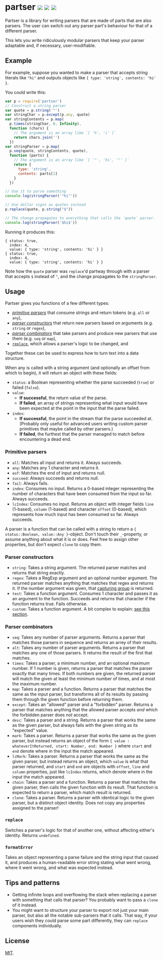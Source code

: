 # partser [![](https://img.shields.io/npm/v/partser.svg?style=flat-square)](https://www.npmjs.com/package/partser) [![](https://img.shields.io/travis/anko/partser.svg?style=flat-square)](https://travis-ci.org/anko/partser) [![](https://img.shields.io/david/anko/partser.svg?style=flat-square)](https://david-dm.org/anko/partser)

Partser is a library for writing parsers that are made of parts that are also
parsers.  The user can switch out any parser part's behaviour for that of a
different parser.

This lets you write ridiculously modular parsers that keep your parser
adaptable and, if necessary, user-modifiable.

## Example

For example, suppose you wanted to make a parser that accepts string literals
like `"hi"` and outputs objects like `{ type: 'string', contents: 'hi' }`.

You could write this:

<!-- !test program
# Change the first line to the correct import, and strip the final newline.
sed '1s/.*/var p = require(".\\/index");/' \
| node \
| head -c -1 -->

<!-- !test in quick example -->

``` js
var p = require('partser')
// Construct a string parser
var quote = p.string('"')
var stringChar = p.except(p.any, quote)
var stringContents = p.map(
  p.times(stringChar, 0, Infinity),
  function (chars) {
    // The argument is an array like `[ 'h', 'i' ]`
    return chars.join('')
  })
var stringParser = p.map(
  p.seq(quote, stringContents, quote),
  function (parts) {
    // The argument is an array like `[ '"', 'hi', '"' ]`
    return {
      type: 'string',
      contents: parts[1]
    }
  })

// Use it to parse something
console.log(stringParser('"hi"'))

// Use dollar signs as quotes instead
p.replace(quote, p.string("$"))

// The change propagates to everything that calls the `quote` parser.
console.log(stringParser('$hi$'))
```

Running it produces this:

<!-- !test out quick example -->

```
{ status: true,
  index: 4,
  value: { type: 'string', contents: 'hi' } }
{ status: true,
  index: 4,
  value: { type: 'string', contents: 'hi' } }
```

Note how the `quote` parser was `replace`'d partway through with a parser that
accepts `$` instead of `"`, and the change propagates to the `stringParser`.

## Usage

Partser gives you functions of a few different types:

 - [*primitive parsers*](#primitive-parsers) that consume strings and return
   tokens (e.g. `all` or `any`),
 - [*parser constructors*](#parser-constructors) that return new parsers based
   on arguments (e.g.  `string` or `regex`),
 - [*parser combinators*](#parser-combinators) that take parsers and produce
   new parsers that use them (e.g.  `seq` or `map`),
 - [`replace`](#replace), which allows a parser's logic to be changed, and

Together these can be used to express how to turn text into a data structure.

When any is called with a string argument (and optionally an offset from which
to begin), it will return an object with these fields:

 - `status`: a Boolean representing whether the parse succeeded (`true`) or
   failed (`false`).
 - `value`:
   - **If successful**, the return value of the parse.
   - **If failed**, an array of strings representing what input would have been
     expected at the point in the input that the parse failed.
 - `index`:
   - **If successful**, the point in the stream that the parse succeeded at.
     (Probably only useful for advanced users writing custom parser primitives
     that maybe called by other parsers.)
   - **If failed**, the furthest that the parser managed to match before
     encountering a dead end.

### Primitive parsers

 - `all`: Matches all input and returns it.  Always succeeds.
 - `any`: Matches any 1 character and returns it.
 - `eof`: Matches the end of input and returns null.
 - `succeed`: Always succeeds and returns null.
 - `fail`: Always fails.
 - `index`: Consumes no input.  Returns a 0-based integer representing the
   number of characters that have been consumed from the input so far.  Always
   succeeds.
 - `lcIndex`: Consumes no input.  Returns an object with integer fields `line`
   (1-based), `column` (1-based) and character `offset` (0-based), which
   represents how much input has been consumed so far.  Always succeeds.

A parser is a function that can be called with a string to return a `{
status::Boolean, value::Any }`-object.  Don't touch their `_`-property, or
assume anything about what it is or does.  Feel free to assign other properties,
but don't expect `clone` to copy them.

### Parser constructors

 - `string`: Takes a string argument.  The returned parser matches and returns
   that string exactly.
 - `regex`: Takes a RegExp argument and an optional number argument.  The
   returned parser matches anything that matches that regex and returns it.  If
   the number argument was given, that [capturing
   group](https://developer.mozilla.org/en-US/docs/Web/JavaScript/Reference/Global_Objects/RegExp#grouping-back-references)
   is returned.
 - `test`: Takes a function argument.  Consumes 1 character and passes it as an
   argument to the function.  Succeeds and returns that character if the
   function returns true. Fails otherwise.
 - `custom`: Takes a function argument.  A bit complex to explain: [see this
   section](#defining-custom-primitive-parsers).

### Parser combinators

 - `seq`: Takes any number of parser arguments.  Returns a parser that matches
   those parsers in sequence and returns an arrey of their results.
 - `alt`: Takes any number of parser arguments.  Returns a parser that matches
   any one of those parsers.  It returns the result of the first that matches.
 - `times`: Takes a parser, a minimum number, and an optional maximum number.
   If 1 number is given, returns a parser that matches the parser exactly that
   many times.  If both numbers are given, the returned parser will match the
   given at least the minimum number of times, and at most the maximum number.
 - `map`: Takes a parser and a function.  Returns a parser that matches the
   same as the input parser, but transforms all of its results by passing them
   through the given function before returning them.
 - `except`: Takes an "allowed" parser and a "forbidden" parser.  Returns a
   parser that matches anything that the allowed parser accepts *and* which the
   forbidden parser does *not* accept.
 - `desc`: Takes a parser and a string.  Returns a parser that works the same
   as the given parser, but always fails with the given string as its
   "expected" value.
 - `mark`: Takes a parser.  Returns a parser that works the same as the given
   parser, but instead returns an object of the form `{ value :
   whateverItReturned, start: Number, end: Number }` where `start` and `end`
   denote where in the input the match appeared.
 - `lcMark`: Takes a parser.  Returns a parser that works the same as the given
   parser, but instead returns an object, which `value` is what that parser
   returned, and `start` and `end` are objects with `offset`, `line` and
   `column` properties, just like `lcIndex` returns, which denote where in the
   input the match appeared.
 - `chain`: Takes a parser and a function.  Returns a parser that matches the
   given parser, then calls the given function with its result.  That function
   is expected to return a parser, which match result is returned.
 - `clone`: Takes a parser.  Returns a parser with identical logic to the given
   parser, but a distinct object identity.  Does not copy any properties
   assigned to the parser!

### `replace`

Switches a parser's logic for that of another one, without affecting either's
identity.  Returns `undefined`.

### `formatError`

Takes an object representing a parse failure and the string input that caused
it, and produces a human-readable error string stating what went wrong, where
it went wrong, and what was expected instead.

## Tips and patterns

 - Getting infinite loops and overflowing the stack when replacing a parser
   with something that calls that parser?  You probably want to pass a `clone`
   of it instead.
 - You might want to structure your parser to export not just your main parser,
   but also all the notable sub-parsers that it calls.  That way, if your users
   wish they could parse some part differently, they can `replace` components
   individually.

## License

[MIT](#LICENSE).
